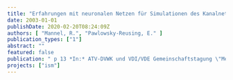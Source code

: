 ```yaml
---
title: "Erfahrungen mit neuronalen Netzen für Simulationen des Kanalnetzes"
date: 2003-01-01
publishDate: 2020-02-20T08:24:09Z
authors: [ "Mannel, R.", "Pawlowsky-Reusing, E." ]
publication_types: ["1"]
abstract: ""
featured: false
publication: " p 13 *In:* ATV-DVWK und VDI/VDE Gemeinschaftstagung \"Mess- und Regelungstechnik in abwassertechnischen Anlagen\". Wuppertal. 25. - 26.11.2003"
projects: ["ism"]
---
```


